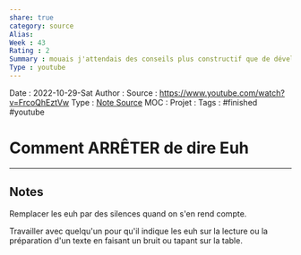 ```yaml
---
share: true 
category: source
Alias:
Week : 43
Rating : 2
Summary : mouais j'attendais des conseils plus constructif que de développer un reflexe de pavlov
Type : youtube
---
```

Date : 2022-10-29-Sat
Author :
Source : https://www.youtube.com/watch?v=FrcoQhEztVw
Type : [Note Source](Note%20Source)
MOC :
Projet : 
Tags : #finished  #youtube 

# Comment ARRÊTER de dire Euh


***

## Notes

Remplacer les euh par des silences quand on s'en rend compte.

Travailler avec quelqu'un pour qu'il indique les euh sur la lecture ou la préparation d'un texte en faisant un bruit ou tapant sur la table.



